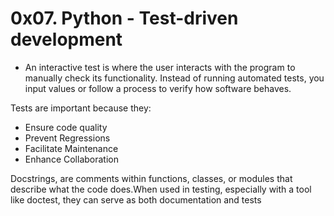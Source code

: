# 0x07. Python - Test-driven development 
- An interactive test is where the user interacts with the program to manually
check its functionality. Instead of running automated tests, you input values or
follow a process to verify how software behaves.

Tests are important because they:
- Ensure code quality
- Prevent Regressions
- Facilitate Maintenance
- Enhance Collaboration

Docstrings, are comments within functions, classes, or modules that describe what
the code does.When used in testing, especially with a tool like doctest, they can
serve as both documentation and tests
